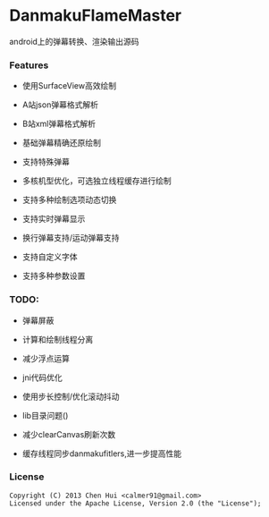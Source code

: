 DanmakuFlameMaster
==================

android上的弹幕转换、渲染输出源码


### Features

- 使用SurfaceView高效绘制

- A站json弹幕格式解析

- B站xml弹幕格式解析

- 基础弹幕精确还原绘制

- 支持特殊弹幕

- 多核机型优化，可选独立线程缓存进行绘制

- 支持多种绘制选项动态切换

- 支持实时弹幕显示

- 换行弹幕支持/运动弹幕支持

- 支持自定义字体

- 支持多种参数设置

### TODO:

- 弹幕屏蔽

- 计算和绘制线程分离

- 减少浮点运算

- jni代码优化

- 使用步长控制/优化滚动抖动

- lib目录问题()

- 减少clearCanvas刷新次数

- 缓存线程同步danmakufitlers,进一步提高性能


### License
    Copyright (C) 2013 Chen Hui <calmer91@gmail.com>
    Licensed under the Apache License, Version 2.0 (the "License");
